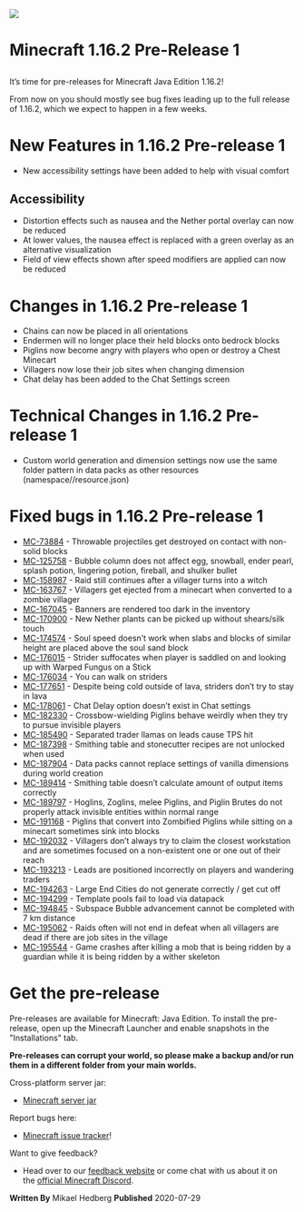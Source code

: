 ![](https://www.minecraft.net/content/dam/games/minecraft/screenshots/1-16-2-pre1-header.jpg)
# Minecraft 1.16.2 Pre-Release 1
## 

It’s time for pre-releases for Minecraft Java Edition 1.16.2!

From now on you should mostly see bug fixes leading up to the full release of 1.16.2, which we expect to happen in a few weeks.

# New Features in 1.16.2 Pre-release 1

- New accessibility settings have been added to help with visual comfort

## Accessibility

- Distortion effects such as nausea and the Nether portal overlay can now be reduced
- At lower values, the nausea effect is replaced with a green overlay as an alternative visualization
- Field of view effects shown after speed modifiers are applied can now be reduced

# Changes in 1.16.2 Pre-release 1

- Chains can now be placed in all orientations
- Endermen will no longer place their held blocks onto bedrock blocks
- Piglins now become angry with players who open or destroy a Chest Minecart
- Villagers now lose their job sites when changing dimension
- Chat delay has been added to the Chat Settings screen

# Technical Changes in 1.16.2 Pre-release 1

- Custom world generation and dimension settings now use the same folder pattern in data packs as other resources (namespace/<type>/resource.json)

# Fixed bugs in 1.16.2 Pre-release 1

- [MC-73884](https://bugs.mojang.com/browse/MC-73884) - Throwable projectiles get destroyed on contact with non-solid blocks
- [MC-125758](https://bugs.mojang.com/browse/MC-125758) - Bubble column does not affect egg, snowball, ender pearl, splash potion, lingering potion, fireball, and shulker bullet
- [MC-158987](https://bugs.mojang.com/browse/MC-158987) - Raid still continues after a villager turns into a witch
- [MC-163767](https://bugs.mojang.com/browse/MC-163767) - Villagers get ejected from a minecart when converted to a zombie villager
- [MC-167045](https://bugs.mojang.com/browse/MC-167045) - Banners are rendered too dark in the inventory
- [MC-170900](https://bugs.mojang.com/browse/MC-170900) - New Nether plants can be picked up without shears/silk touch
- [MC-174574](https://bugs.mojang.com/browse/MC-174574) - Soul speed doesn’t work when slabs and blocks of similar height are placed above the soul sand block
- [MC-176015](https://bugs.mojang.com/browse/MC-176015) - Strider suffocates when player is saddled on and looking up with Warped Fungus on a Stick
- [MC-176034](https://bugs.mojang.com/browse/MC-176034) - You can walk on striders
- [MC-177651](https://bugs.mojang.com/browse/MC-177651) - Despite being cold outside of lava, striders don’t try to stay in lava
- [MC-178061](https://bugs.mojang.com/browse/MC-178061) - Chat Delay option doesn’t exist in Chat settings
- [MC-182330](https://bugs.mojang.com/browse/MC-182330) - Crossbow-wielding Piglins behave weirdly when they try to pursue invisible players
- [MC-185490](https://bugs.mojang.com/browse/MC-185490) - Separated trader llamas on leads cause TPS hit
- [MC-187398](https://bugs.mojang.com/browse/MC-187398) - Smithing table and stonecutter recipes are not unlocked when used
- [MC-187904](https://bugs.mojang.com/browse/MC-187904) - Data packs cannot replace settings of vanilla dimensions during world creation
- [MC-189414](https://bugs.mojang.com/browse/MC-189414) - Smithing table doesn’t calculate amount of output items correctly
- [MC-189797](https://bugs.mojang.com/browse/MC-189797) - Hoglins, Zoglins, melee Piglins, and Piglin Brutes do not properly attack invisible entities within normal range
- [MC-191168](https://bugs.mojang.com/browse/MC-191168) - Piglins that convert into Zombified Piglins while sitting on a minecart sometimes sink into blocks
- [MC-192032](https://bugs.mojang.com/browse/MC-192032) - Villagers don’t always try to claim the closest workstation and are sometimes focused on a non-existent one or one out of their reach
- [MC-193213](https://bugs.mojang.com/browse/MC-193213) - Leads are positioned incorrectly on players and wandering traders
- [MC-194263](https://bugs.mojang.com/browse/MC-194263) - Large End Cities do not generate correctly / get cut off
- [MC-194299](https://bugs.mojang.com/browse/MC-194299) - Template pools fail to load via datapack
- [MC-194845](https://bugs.mojang.com/browse/MC-194845) - Subspace Bubble advancement cannot be completed with 7 km distance
- [MC-195062](https://bugs.mojang.com/browse/MC-195062) - Raids often will not end in defeat when all villagers are dead if there are job sites in the village
- [MC-195544](https://bugs.mojang.com/browse/MC-195544) - Game crashes after killing a mob that is being ridden by a guardian while it is being ridden by a wither skeleton

# Get the pre-release

Pre-releases are available for Minecraft: Java Edition. To install the pre-release, open up the <a>Minecraft Launcher</a> and enable snapshots in the "Installations" tab.

**Pre-releases can corrupt your world, so please make a backup and/or run them in a different folder from your main worlds.**

Cross-platform server jar:

- [Minecraft server jar](https://launcher.mojang.com/v1/objects/d4434bf4f2f0572a4eb54b3da1b1b3069a4e9ef2/server.jar)

Report bugs here:

- [Minecraft issue tracker](https://aka.ms/snapshotbugs?ref=blog)!

Want to give feedback?

- Head over to our [feedback website](https://aka.ms/snapshotfeedback) or come chat with us about it on the [official Minecraft Discord](https://discordapp.com/invite/minecraft).

**Written By**
Mikael Hedberg
**Published**
2020-07-29
![]()
